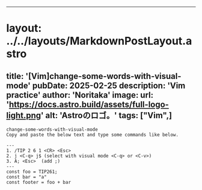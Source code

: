 
---
# layout: ../../layouts/MarkdownPostLayout.astro
title: '[Vim]change-some-words-with-visual-mode'
pubDate: 2025-02-25
description: 'Vim practice'
author: 'Noritaka'
image:
    url: 'https://docs.astro.build/assets/full-logo-light.png'
    alt: 'Astroのロゴ。'
tags: ["Vim",]
---

```
change-some-words-with-visual-mode
Copy and paste the below text and type some commands like below.

---
1. /TIP 2 6 1 <CR> <Esc>
2. j <C-q> j$ (select with visual mode <C-q> or <C-v>)
3. A; <Esc>  (add ;)
---
const foo = TIP261;
const bar = "a"
const footer = foo + bar
